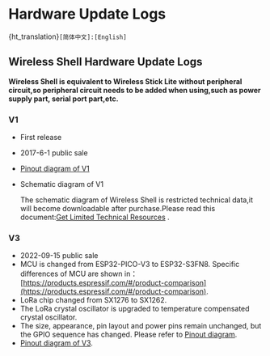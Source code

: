 # Hardware Update Logs
{ht_translation}`[简体中文]:[English]`

## Wireless Shell  Hardware Update Logs

**Wireless Shell is equivalent to Wireless Stick Lite without peripheral circuit,so peripheral circuit needs to be added when using,such as power supply part, serial port part,etc.**

### V1

- First release

- 2017-6-1 public sale

- [Pinout diagram of V1](http://resource.heltec.cn/download/Wireless_Shell/Wireless_Shell.pdf)

- Schematic diagram of V1

  The schematic diagram of Wireless Shell is restricted technical data,it will become downloadable after purchase.Please read this document:[Get Limited Technical Resources](https://docs.heltec.org/general/view_limited_technical_data.html) .

### V3

- 2022-09-15  public sale
- MCU is changed from ESP32-PICO-V3 to ESP32-S3FN8. Specific differences of MCU are shown in：[https://products.espressif.com/#/product-comparison](https://products.espressif.com/#/product-comparison).
- LoRa chip changed from SX1276 to SX1262.
- The LoRa crystal oscillator is upgraded to temperature compensated crystal oscillator.
- The size, appearance, pin layout and power pins remain unchanged, but the GPIO sequence has changed. Please refer to [Pinout diagram](https://resource.heltec.cn/download/Wireless_Shell_V3/HTIT-Wsh_V3.png).
- [Pinout diagram of V3](https://resource.heltec.cn/download/Wireless_Shell_V3/HTIT-Wsh_V3.png).

